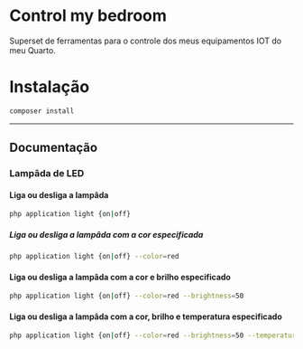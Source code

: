 # Control my bedroom

Superset de ferramentas para o controle dos meus equipamentos IOT do meu Quarto.

# Instalação

```bash
composer install
```

------

## Documentação

### Lampâda de LED

#### Liga ou desliga a lampâda

```bash
php application light {on|off}
```

##### Liga ou desliga a lampâda com a cor especificada

```bash 
php application light {on|off} --color=red 
```

#### Liga ou desliga a lampâda com a cor e brilho especificado

```bash 
php application light {on|off} --color=red --brightness=50 
```

#### Liga ou desliga a lampâda com a cor, brilho e temperatura especificado

```bash
php application light {on|off} --color=red --brightness=50 --temperature=50 
```
